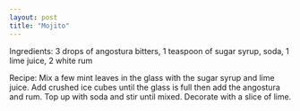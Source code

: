 ```yaml
---
layout: post
title: "Mojito"
---
```


Ingredients: 3 drops of angostura bitters, 1 teaspoon of sugar syrup, soda, 1 lime juice, 2 white rum

Recipe: Mix a few mint leaves in the glass with the sugar syrup and lime juice. Add crushed ice cubes until the glass is full then add the angostura and rum. Top up with soda and stir until mixed. Decorate with a slice of lime.
